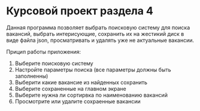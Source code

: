 # Курсовой проект раздела 4

Данная программа позволяет выбрать поисковую систему
для поиска вакансий, выбрать интерисующие, сохранить 
их на жестикий диск в виде файла json, просматривать
и удалять уже не актуальные вакансии. 

Прицип работы приложения:

1. Выберите поисковую систему
2. Настройте параметры поиска (все параметры должны быть заполненны)
3. Выберити какие вакансие из найденных сохранить
4. Выберите сохраненные на главном экране
5. Выберите нужна ли сортирвка по наименованию вакансий
6. Просмотрите или удалите сохраенные вакансии

